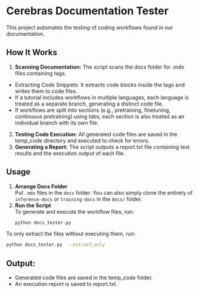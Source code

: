 # Cerebras Documentation Tester

This project automates the testing of coding workflows found in our documentation.

## How It Works
1. **Scanning Documentation:** The script scans the docs folder for .mdx files containing <Steps></Steps> tags.
  * Extracting Code Snippets: It extracts code blocks inside the <Steps> tags and writes them to code files.
  * If a tutorial includes workflows in multiple languages, each language is treated as a separate branch, generating a distinct code file.
  * If workflows are split into sections (e.g., pretraining, finetuning, continuous pretraining) using tabs, each section is also treated as an individual branch with its own file.
2. **Testing Code Execution:** All generated code files are saved in the temp_code directory and executed to check for errors.
3. **Generating a Report:** The script outputs a report.txt file containing test results and the execution output of each file.

## Usage

1. **Arrange Docs Folder**  
   Put `.mdx` files in the `docs` folder. You can also simply clone the entirety of `inference-docs` or `training-docs` in the `docs/` folder. 
2. **Run the Script**  
   To generate and execute the workflow files, run:
   ```bash
   python docs_tester.py
   ```
To only extract the files without executing them, run:
   ```bash
   python docs_tester.py  --extract_only
   ```

## Output:
* Generated code files are saved in the temp_code folder.
* An execution report is saved to report.txt.
